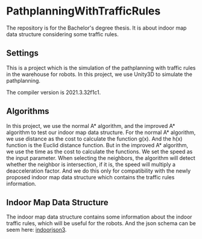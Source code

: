 # PathplanningWithTrafficRules
The repository is for the Bachelor's degree thesis. It is about indoor map data structure considering some traffic rules.

## Settings
This is a project which is the simulation of the pathplanning with traffic rules in the warehouse for robots. 
In this project, we use Unity3D to simulate the pathplanning.

The compiler version is 2021.3.32f1c1.

## Algorithms
In this project, we use the normal A* algorithm, and the improved A* algorithm to test our indoor map data structure. 
For the normal A* algorithm, we use distance as the cost to calculate the function g(x). And the h(x) function is the Euclid distance function.
But in the improved A* algorithm, we use the time as the cost to calculate the functions. We set the speed as the input parameter.
When selecting the neighbors, the algorithm will detect whether the neighbor is intersection, if it is, the speed will multiply a deacceleration factor. 
And we do this only for compatibility with the newly proposed indoor map data structure which contains the traffic rules information.

## Indoor Map Data Structure
The indoor map data structure contains some information about the indoor traffic rules, which will be useful for the robots. And the json schema can be seem here:
[indoorjson3](https://github.com/Knight0132/indoorjson3-python).